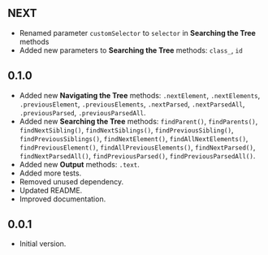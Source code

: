 ## NEXT

- Renamed parameter `customSelector` to `selector` in **Searching the Tree** methods
- Added new parameters to **Searching the Tree** methods: `class_`, `id` 

## 0.1.0

- Added new **Navigating the Tree** methods: `.nextElement`, `.nextElements`, `.previousElement`,
  `.previousElements`, `.nextParsed`, `.nextParsedAll`, `.previousParsed`, `.previousParsedAll`.
- Added new **Searching the Tree** methods: `findParent()`, `findParents()`, `findNextSibling()`,
  `findNextSiblings()`, `findPreviousSibling()`, `findPreviousSiblings()`,
  `findNextElement()`, `findAllNextElements()`, `findPreviousElement()`, `findAllPreviousElements()`,
  `findNextParsed()`, `findNextParsedAll()`, `findPreviousParsed()`, `findPreviousParsedAll()`.
- Added new **Output** methods: `.text`.
- Added more tests. 
- Removed unused dependency.
- Updated README.  
- Improved documentation.

## 0.0.1

- Initial version.
